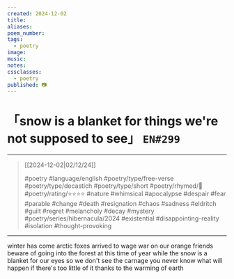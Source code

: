```yaml
---
created: 2024-12-02
title:
aliases:
poem_number:
tags:
  - poetry
image:
music:
notes:
cssclasses:
  - poetry
published: 📷
---
```

# 「snow is a blanket for things we're not supposed to see」 `EN#299`

---

> [[2024-12-02|02/12/24]]
> 
> #poetry 
> #language/english 
> #poetry/type/free-verse #poetry/type/decastich #poetry/type/short 
> #poetry/rhymed/🔴 
> #poetry/rating/⭐⭐⭐⭐ 
> #nature #whimsical #apocalypse #despair #fear #parable #change #death #resignation #chaos #sadness #eldritch #guilt #regret #melancholy #decay #mystery #poetry/series/hibernacula/2024 #existential #disappointing-reality #isolation #thought-provoking 

---

winter has come
arctic foxes arrived 
to wage war on our orange friends
beware of going into the forest
at this time of year
while the snow is a blanket for our eyes
so we don't see the carnage
you never know what will happen
if there's too little of it
thanks to the warming of earth 